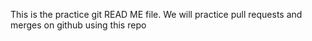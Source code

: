 This is the practice git READ ME file. We will practice pull requests and merges on github using this repo
